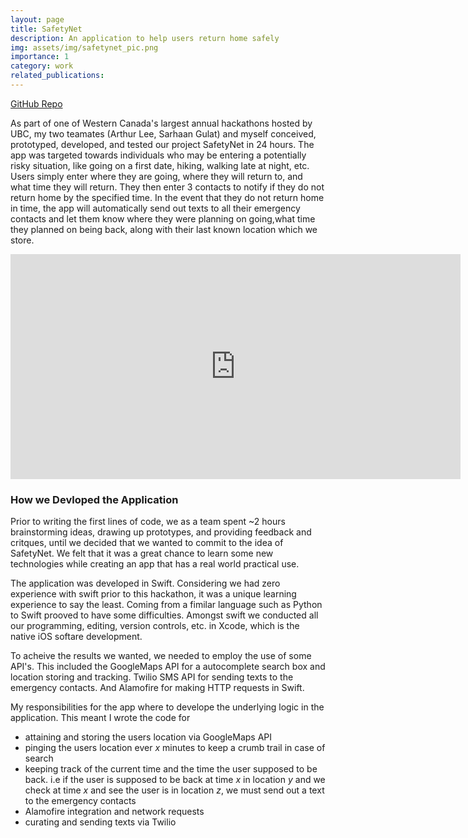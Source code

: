 ```yaml
---
layout: page
title: SafetyNet
description: An application to help users return home safely 
img: assets/img/safetynet_pic.png
importance: 1
category: work
related_publications: 
---
```

[GitHub Repo](https://github.com/rayquaza7/SafetyNet)

As part of one of Western Canada's largest annual hackathons hosted by UBC, my two teamates (Arthur Lee, Sarhaan Gulat) and myself conceived, prototyped, developed, and tested our project SafetyNet in 24 hours. The app was targeted towards individuals who may be entering a potentially risky situation, like going on a first date, hiking, walking late at night, etc. Users simply enter where they are going, where they will return to, and what time they will return. They then enter 3 contacts to notify if they do not return home by the specified time. In the event that they do not return home in time, the app will automatically send out texts to all their emergency contacts and let them know where they were planning on going,what time they planned on being back, along with their last known location which we store.

<div align="center"><iframe id="player" width="720" height="360" src="http://www.youtube.com/embed/EYhCXC9rJ6E" frameborder="0" allowfullscreen></iframe></div>

### How we Devloped the Application

Prior to writing the first lines of code, we as a team spent ~2 hours brainstorming ideas, drawing up prototypes, and providing feedback and critques, until we decided that we wanted to commit to the idea of SafetyNet. We felt that it was a great chance to learn some new technologies while creating an app that has a real world practical use.

The application was developed in Swift. Considering we had zero experience with swift prior to this hackathon, it was a unique learning experience to say the least. Coming from a fimilar language such as Python to Swift prooved to have some difficulties. Amongst swift we conducted all our programming, editing, version controls, etc. in Xcode, which is the native iOS softare development. 

To acheive the results we wanted, we needed to employ the use of some API's. This included the GoogleMaps API for a autocomplete search box and location storing and tracking. Twilio SMS API for sending texts to the emergency contacts. And Alamofire for making HTTP requests in Swift. 

My responsibilities for the app where to develope the underlying logic in the application. This meant I wrote the code for 
<ul>
    <li>attaining and storing the users location via GoogleMaps API</li>
    <li>pinging the users location ever <i>x</i> minutes to keep a crumb trail in case of search</li>
    <li>keeping track of the current time and the time the user supposed to be back. i.e if the user is supposed to be back at time <i>x</i> in location <i>y</i> and we check at time <i>x</i> and see the user is in location <i>z</i>, we must send out a text to the emergency contacts</li>
    <li>Alamofire integration and network requests</li>
    <li>curating and sending texts via Twilio</li>

</ul>